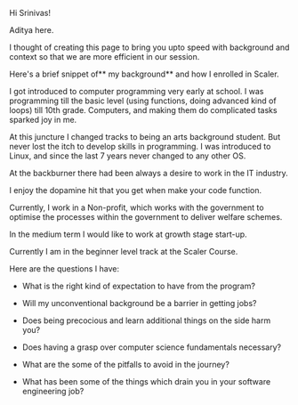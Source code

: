 Hi Srinivas! 

Aditya here. 

I thought of creating this page to bring you upto speed with background and context so that we are more efficient in our session. 

Here's a brief snippet of** my background** and how I enrolled in Scaler. 

I got introduced to computer programming very early  at school. I was programming till the basic level (using functions, doing advanced kind of loops) till 10th grade. Computers, and making them do complicated tasks sparked joy in me. 

At this juncture I changed tracks to being an arts background student. But never lost the itch to develop skills in programming. I was introduced to Linux, and since the last 7 years never changed to any other OS. 

At the backburner there had been always a desire to work in the IT industry. 

I enjoy the dopamine hit that you get when make your code function. 

Currently, I work in a Non-profit, which works with the government to optimise the processes within the government to deliver welfare schemes. 

In the medium term I would like to work at growth stage start-up.

Currently I am in the beginner level track at the Scaler Course.  

Here are the questions I have: 

- What is the right kind of expectation to have from the program? 

- Will my unconventional background be a barrier in getting jobs? 

- Does being precocious and learn additional things on the side harm you?  

- Does having a grasp over computer science fundamentals necessary? 

- What are the some of the pitfalls to avoid in the journey? 

- What has been some of the things which drain you in your software engineering job? 

